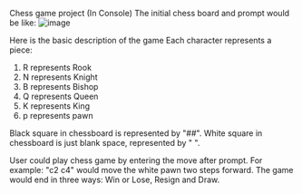 Chess game project (In Console)
The initial chess board and prompt would be like:
![image](https://user-images.githubusercontent.com/97966722/162096808-c60c0991-1da6-46fb-81c9-25ce8481eadd.png)

Here is the basic description of the game
Each character represents a piece:
1. R represents Rook
2. N represents Knight
3. B represents Bishop
4. Q represents Queen
5. K represents King
6. p represents pawn

Black square in chessboard is represented by "##".
White square in chessboard is just blank space, represented by " ".

User could play chess game by entering the move after prompt. For example: "c2 c4" would move the white pawn two steps forward.
The game would end in three ways: Win or Lose, Resign and Draw.
